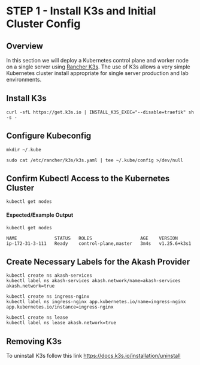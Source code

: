 # STEP 1 - Install K3s and Initial Cluster Config

## Overview

In this section we will deploy a Kubernetes control plane and worker node on a single server using [Rancher K3s](https://www.rancher.com/products/k3s).  The use of K3s allows a very simple Kubernetes cluster install appropriate for single server production and lab environments.

## Install K3s

```
curl -sfL https://get.k3s.io | INSTALL_K3S_EXEC="--disable=traefik" sh -s -
```

## Configure Kubeconfig

```
mkdir ~/.kube

sudo cat /etc/rancher/k3s/k3s.yaml | tee ~/.kube/config >/dev/null
```

## Confirm Kubectl Access to the Kubernetes Cluster

```
kubectl get nodes
```

#### Expected/Example Output

```
kubectl get nodes

NAME              STATUS   ROLES                  AGE    VERSION
ip-172-31-3-111   Ready    control-plane,master   3m4s   v1.25.6+k3s1
```

## Create Necessary Labels for the Akash Provider

```
kubectl create ns akash-services
kubectl label ns akash-services akash.network/name=akash-services akash.network=true

kubectl create ns ingress-nginx
kubectl label ns ingress-nginx app.kubernetes.io/name=ingress-nginx app.kubernetes.io/instance=ingress-nginx

kubectl create ns lease
kubectl label ns lease akash.network=true
```

## Removing K3s

To uninstall K3s follow this link https://docs.k3s.io/installation/uninstall
